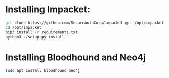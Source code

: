# Installing Impacket:

```bash
git clone https://github.com/SecureAuthCorp/impacket.git /opt/impacket
cd /opt/impacket
pip3 install -r requirements.txt
python3 ./setup.py install
```

# Installing Bloodhound and Neo4j

```bash
sudo apt install bloodhound neo4j
```